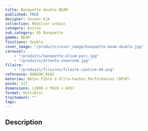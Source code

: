 ```yaml
---
title: Banquette double BEAM
published: TRUE
designer: Sovann Kim
collection: Mobilier urbain
category: Assise
sub_category: 05 Banquette
gamme: BEAM
finitions: double
cover_image: "/produits/cover_image/banquette-beam-double.jpg"
carousel:
    - "/produits/banquette-elium-parc.jpg"
    - "/produits/attente-showroom.jpg"
filaire:
    - "/produits/filaires/filaire-cantine-04.png"
reference: BABEAM_0102
materiau: Béton Fibré à Ultra-hautes Performances (BFUP)
poids: 527
dimensions: L2000 x P820 x H457
format: Multibloc
traitement: ""
tags:
---
```


## Description
